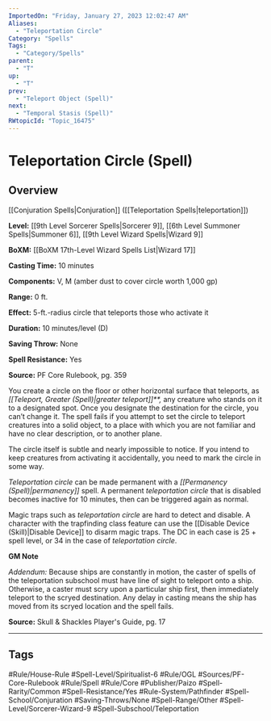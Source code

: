 ```yaml
---
ImportedOn: "Friday, January 27, 2023 12:02:47 AM"
Aliases:
  - "Teleportation Circle"
Category: "Spells"
Tags:
  - "Category/Spells"
parent:
  - "T"
up:
  - "T"
prev:
  - "Teleport Object (Spell)"
next:
  - "Temporal Stasis (Spell)"
RWtopicId: "Topic_16475"
---
```

# Teleportation Circle (Spell)
## Overview
[[Conjuration Spells|Conjuration]] ([[Teleportation Spells|teleportation]])

**Level:** [[9th Level Sorcerer Spells|Sorcerer 9]], [[6th Level Summoner Spells|Summoner 6]], [[9th Level Wizard Spells|Wizard 9]]

**BoXM:** [[BoXM 17th-Level Wizard Spells List|Wizard 17]]

**Casting Time:** 10 minutes

**Components:** V, M (amber dust to cover circle worth 1,000 gp)

**Range:** 0 ft.

**Effect:** 5-ft.-radius circle that teleports those who activate it

**Duration:** 10 minutes/level (D)

**Saving Throw:** None

**Spell Resistance:** Yes

**Source:** PF Core Rulebook, pg. 359

You create a circle on the floor or other horizontal surface that teleports, as *[[Teleport, Greater (Spell)|greater teleport]]**,* any creature who stands on it to a designated spot. Once you designate the destination for the circle, you can’t change it. The spell fails if you attempt to set the circle to teleport creatures into a solid object, to a place with which you are not familiar and have no clear description, or to another plane.

The circle itself is subtle and nearly impossible to notice. If you intend to keep creatures from activating it accidentally, you need to mark the circle in some way.

*Teleportation circle* can be made permanent with a *[[Permanency (Spell)|permanency]]* spell. A permanent *teleportation circle* that is disabled becomes inactive for 10 minutes, then can be triggered again as normal. 

Magic traps such as *teleportation circle* are hard to detect and disable. A character with the trapfinding class feature can use the [[Disable Device (Skill)|Disable Device]] to disarm magic traps. The DC in each case is 25 + spell level, or 34 in the case of *teleportation circle*.

**GM Note**

*Addendum:* Because ships are constantly in motion, the caster of spells of the teleportation subschool must have line of sight to teleport onto a ship. Otherwise, a caster must scry upon a particular ship first, then immediately teleport to the scryed destination. Any delay in casting means the ship has moved from its scryed location and the spell fails. 

**Source:** Skull & Shackles Player's Guide, pg. 17


---
## Tags
#Rule/House-Rule #Spell-Level/Spiritualist-6 #Rule/OGL #Sources/PF-Core-Rulebook #Rule/Spell #Rule/Core #Publisher/Paizo #Spell-Rarity/Common #Spell-Resistance/Yes #Rule-System/Pathfinder #Spell-School/Conjuration #Saving-Throws/None #Spell-Range/Other #Spell-Level/Sorcerer-Wizard-9 #Spell-Subschool/Teleportation

